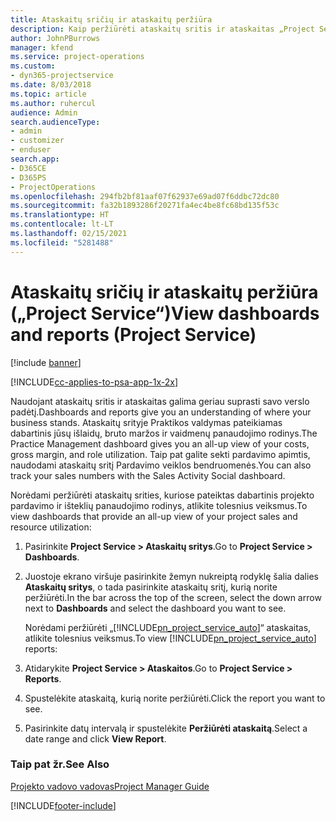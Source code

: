 ```yaml
---
title: Ataskaitų sričių ir ataskaitų peržiūra
description: Kaip peržiūrėti ataskaitų sritis ir ataskaitas „Project Service“
author: JohnPBurrows
manager: kfend
ms.service: project-operations
ms.custom:
- dyn365-projectservice
ms.date: 8/03/2018
ms.topic: article
ms.author: ruhercul
audience: Admin
search.audienceType:
- admin
- customizer
- enduser
search.app:
- D365CE
- D365PS
- ProjectOperations
ms.openlocfilehash: 294fb2bf81aaf07f62937e69ad07f6ddbc72dc80
ms.sourcegitcommit: fa32b1893286f20271fa4ec4be8fc68bd135f53c
ms.translationtype: HT
ms.contentlocale: lt-LT
ms.lasthandoff: 02/15/2021
ms.locfileid: "5281488"
---
```

# <a name="view-dashboards-and-reports-project-service"></a><span data-ttu-id="08092-103">Ataskaitų sričių ir ataskaitų peržiūra („Project Service“)</span><span class="sxs-lookup"><span data-stu-id="08092-103">View dashboards and reports (Project Service)</span></span>

[!include [banner](../includes/psa-now-project-operations.md)]

[!INCLUDE[cc-applies-to-psa-app-1x-2x](../includes/cc-applies-to-psa-app-1x-2x.md)]

<span data-ttu-id="08092-104">Naudojant ataskaitų sritis ir ataskaitas galima geriau suprasti savo verslo padėtį.</span><span class="sxs-lookup"><span data-stu-id="08092-104">Dashboards and reports give you an understanding of where your business stands.</span></span> <span data-ttu-id="08092-105">Ataskaitų srityje Praktikos valdymas pateikiamas dabartinis jūsų išlaidų, bruto maržos ir vaidmenų panaudojimo rodinys.</span><span class="sxs-lookup"><span data-stu-id="08092-105">The Practice Management dashboard gives you an all-up view of your costs, gross margin, and role utilization.</span></span> <span data-ttu-id="08092-106">Taip pat galite sekti pardavimo apimtis, naudodami ataskaitų sritį Pardavimo veiklos bendruomenės.</span><span class="sxs-lookup"><span data-stu-id="08092-106">You can also track your sales numbers with the Sales Activity Social dashboard.</span></span>  
  
 <span data-ttu-id="08092-107">Norėdami peržiūrėti ataskaitų srities, kuriose pateiktas dabartinis projekto pardavimo ir išteklių panaudojimo rodinys, atlikite tolesnius veiksmus.</span><span class="sxs-lookup"><span data-stu-id="08092-107">To view dashboards that provide an all-up view of your project sales and resource utilization:</span></span>  
  
1. <span data-ttu-id="08092-108">Pasirinkite **Project Service > Ataskaitų sritys**.</span><span class="sxs-lookup"><span data-stu-id="08092-108">Go to **Project Service > Dashboards**.</span></span>  
  
2. <span data-ttu-id="08092-109">Juostoje ekrano viršuje pasirinkite žemyn nukreiptą rodyklę šalia dalies **Ataskaitų sritys**, o tada pasirinkite ataskaitų sritį, kurią norite peržiūrėti.</span><span class="sxs-lookup"><span data-stu-id="08092-109">In the bar across the top of the screen, select the down arrow next to **Dashboards** and select the dashboard you want to see.</span></span>  
  
   <span data-ttu-id="08092-110">Norėdami peržiūrėti „[!INCLUDE[pn_project_service_auto](../includes/pn-project-service-auto.md)]“ ataskaitas, atlikite tolesnius veiksmus.</span><span class="sxs-lookup"><span data-stu-id="08092-110">To view [!INCLUDE[pn_project_service_auto](../includes/pn-project-service-auto.md)] reports:</span></span>  
  
3. <span data-ttu-id="08092-111">Atidarykite **Project Service > Ataskaitos**.</span><span class="sxs-lookup"><span data-stu-id="08092-111">Go to **Project Service > Reports**.</span></span>  
  
4. <span data-ttu-id="08092-112">Spustelėkite ataskaitą, kurią norite peržiūrėti.</span><span class="sxs-lookup"><span data-stu-id="08092-112">Click the report you want to see.</span></span>  
  
5. <span data-ttu-id="08092-113">Pasirinkite datų intervalą ir spustelėkite **Peržiūrėti ataskaitą**.</span><span class="sxs-lookup"><span data-stu-id="08092-113">Select a date range and click **View Report**.</span></span>  
  
### <a name="see-also"></a><span data-ttu-id="08092-114">Taip pat žr.</span><span class="sxs-lookup"><span data-stu-id="08092-114">See Also</span></span>  
 [<span data-ttu-id="08092-115">Projekto vadovo vadovas</span><span class="sxs-lookup"><span data-stu-id="08092-115">Project Manager Guide</span></span>](../psa/project-manager-guide.md)


[!INCLUDE[footer-include](../includes/footer-banner.md)]